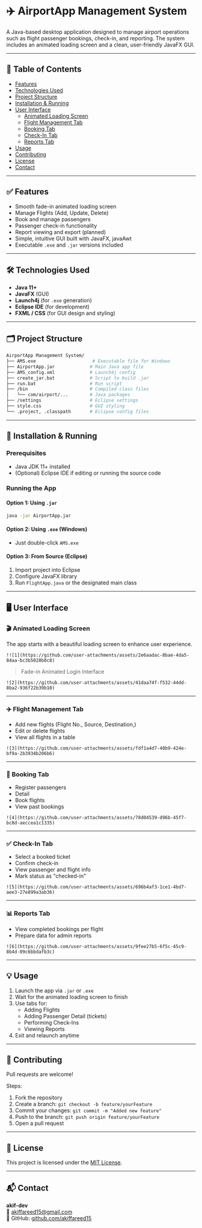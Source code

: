 # ✈️ AirportApp Management System

A Java-based desktop application designed to manage airport operations such as flight passenger bookings, check-in, and reporting. The system includes an animated loading screen and a clean, user-friendly JavaFX GUI.

---

## 📌 Table of Contents

- [Features](#features)
- [Technologies Used](#technologies-used)
- [Project Structure](#project-structure)
- [Installation & Running](#installation--running)
- [User Interface](#user-interface)
  - [Animated Loading Screen](#animated-loading-screen)
  - [Flight Management Tab](#flight-management-tab)
  - [Booking Tab](#booking-tab)
  - [Check-In Tab](#check-in-tab)
  - [Reports Tab](#reports-tab)
- [Usage](#usage)
- [Contributing](#contributing)
- [License](#license)
- [Contact](#contact)

---

## ✅ Features

- Smooth fade-in animated loading screen
- Manage Flights (Add, Update, Delete)
- Book and manage passengers
- Passenger check-in functionality
- Report viewing and export (planned)
- Simple, intuitive GUI built with JavaFX, javaAwt
- Executable `.exe` and `.jar` versions included

---

## 🛠 Technologies Used

- **Java 11+**
- **JavaFX** (GUI)
- **Launch4j** (for `.exe` generation)
- **Eclipse IDE** (for development)
- **FXML / CSS** (for GUI design and styling)

---

## 🗂 Project Structure

```bash
AirportApp Management System/
├── AMS.exe                     # Executable file for Windows
├── AirportApp.jar             # Main Java app file
├── AMS_config.xml             # Launch4j config
├── create_jar.bat             # Script to build .jar
├── run.bat                    # Run script
├── /bin                       # Compiled class files
│   └── com/airport/...        # Java packages
├── /settings                  # Eclipse settings
├── style.css                  # GUI styling
└── .project, .classpath       # Eclipse config files
```

---

## 🚀 Installation & Running

### Prerequisites

- Java JDK 11+ installed
- (Optional) Eclipse IDE if editing or running the source code

### Running the App

#### Option 1: Using `.jar`
```bash
java -jar AirportApp.jar
```

#### Option 2: Using `.exe` (Windows)
- Just double-click `AMS.exe`

#### Option 3: From Source (Eclipse)
1. Import project into Eclipse
2. Configure JavaFX library
3. Run `FlightApp.java` or the designated main class

---

## 🖥️ User Interface

### 🎬 Animated Loading Screen

The app starts with a beautiful loading screen to enhance user experience.


```
!![1](https://github.com/user-attachments/assets/2e6aadac-8bae-4da5-84aa-bc3b5028b0c8)

```
> Fade-in Animated Login Interface
```
![2](https://github.com/user-attachments/assets/41daa74f-f532-44dd-8ba2-936f22b39b10)
```
---

### ✈️ Flight Management Tab

- Add new flights (Flight No., Source, Destination,)
- Edit or delete flights
- View all flights in a table


```
![3](https://github.com/user-attachments/assets/fdf1a4d7-40b9-424e-bf9a-2b3934b206b6)

```

---

### 🎫 Booking Tab

- Register passengers
- Detail
- Book flights
- View past bookings

```
![4](https://github.com/user-attachments/assets/78d04539-d96b-45f7-bc8d-aeccea1c1335)

```

---

### ✅ Check-In Tab

- Select a booked ticket
- Confirm check-in
- View passenger and flight info
- Mark status as "checked-in"

```
![5](https://github.com/user-attachments/assets/696b4af3-1ce1-4bd7-aee3-27e899a3ab36)

```

---

### 📊 Reports Tab

- View completed bookings per flight
- Prepare data for admin reports

```
![6](https://github.com/user-attachments/assets/9fee27b5-6f5c-45c9-8b4d-09c6bbdafb3c)

```

---

## 💡 Usage

1. Launch the app via `.jar` or `.exe`
2. Wait for the animated loading screen to finish
3. Use tabs for:
   - Adding Flights
   - Adding Passenger Detail (tickets)
   - Performing Check-Ins
   - Viewing Reports
4. Exit and relaunch anytime

---

## 🤝 Contributing

Pull requests are welcome!

Steps:
1. Fork the repository
2. Create a branch: `git checkout -b feature/yourFeature`
3. Commit your changes: `git commit -m "Added new feature"`
4. Push to the branch: `git push origin feature/yourFeature`
5. Open a pull request

---

## 📄 License

This project is licensed under the [MIT License](LICENSE).

---

## 📬 Contact

**akif-dev**  
📧 akiffareed15@gmail.com  
🔗 GitHub: [github.com/akiffareed15](https://github.com/akiffareed15)


